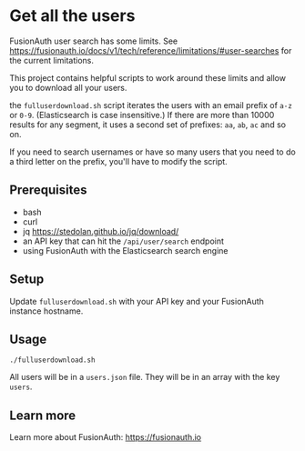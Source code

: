 # Get all the users

FusionAuth user search has some limits. See https://fusionauth.io/docs/v1/tech/reference/limitations/#user-searches for the current limitations.

This project contains helpful scripts to work around these limits and allow you to download all your users.

the `fulluserdownload.sh` script iterates the users with an email prefix of `a-z` or `0-9`. (Elasticsearch is case insensitive.) If there are more than 10000 results for any segment, it uses a second set of prefixes: `aa`, `ab`, `ac` and so on.

If you need to search usernames or have so many users that you need to do a third letter on the prefix, you'll have to modify the script.

## Prerequisites

* bash
* curl
* jq https://stedolan.github.io/jq/download/
* an API key that can hit the `/api/user/search` endpoint
* using FusionAuth with the Elasticsearch search engine

## Setup

Update `fulluserdownload.sh` with your API key and your FusionAuth instance hostname.


## Usage

```
./fulluserdownload.sh
```

All users will be in a `users.json` file. They will be in an array with the key `users`.

## Learn more

Learn more about FusionAuth: https://fusionauth.io
